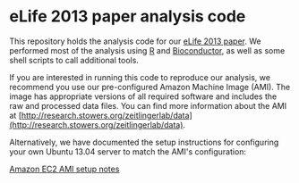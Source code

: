 # eLife 2013 paper analysis code

This repository holds the analysis code for our [eLife 2013 paper](http://elife.elifesciences.org/content/2/e00861). We performed most of the analysis using [R](http://www.r-project.org) and [Bioconductor](http://www.bioconductor.org), as well as some shell scripts to call additional tools.

If you are interested in running this code to reproduce our analysis, we recommend you use our pre-configured Amazon Machine Image (AMI). The image has appropriate versions of all required software and includes the raw and processed data files. You can find more information about the AMI at [http://research.stowers.org/zeitlingerlab/data](http://research.stowers.org/zeitlingerlab/data).

Alternatively, we have documented the setup instructions for configuring your own Ubuntu 13.04 server to match the AMI's configuration:

[Amazon EC2 AMI setup notes](https://github.com/zeitlingerlab/chen_elife_2013/blob/master/amazon_ami/ami_setup_notes.md)

